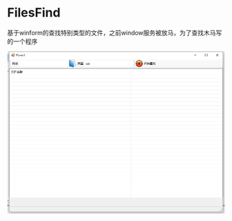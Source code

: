 # FilesFind
基于winform的查找特别类型的文件，之前window服务被放马，为了查找木马写的一个程序

![image](https://github.com/yibo7/FilesFind/blob/main/image.png)
